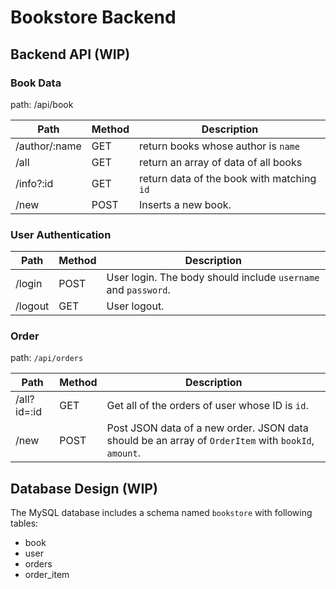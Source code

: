 # Bookstore Backend

## Backend API (**WIP**)

### Book Data

path: /api/book

|Path|Method|Description|
|----|----|----|
|/author/:name|GET|return books whose author is `name`|
|/all|GET|return an array of data of all books |
|/info?:id|GET|return data of the book with matching `id` |
|/new|POST|Inserts a new book.|

### User Authentication

|Path|Method|Description|
|---|---|---|
|/login|POST|User login. The body should include `username` and `password`.|
|/logout|GET|User logout.|

### Order

path: `/api/orders`

|Path|Method|Description|
|---|---|---|
|/all?id=:id|GET|Get all of the orders of user whose ID is `id`.|
|/new|POST|Post JSON data of a new order. JSON data should be an array of `OrderItem` with `bookId`, `amount`.|

## Database Design (**WIP**)

The MySQL database includes a schema named `bookstore` with following tables: 

- book
- user
- orders
- order_item
 
